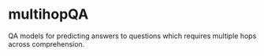 # multihopQA
QA models for predicting answers to questions which requires multiple hops across comprehension.
